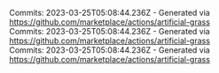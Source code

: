 Commits: 2023-03-25T05:08:44.236Z - Generated via https://github.com/marketplace/actions/artificial-grass
<br>
Commits: 2023-03-25T05:08:44.236Z - Generated via https://github.com/marketplace/actions/artificial-grass
<br>
Commits: 2023-03-25T05:08:44.236Z - Generated via https://github.com/marketplace/actions/artificial-grass
<br>
